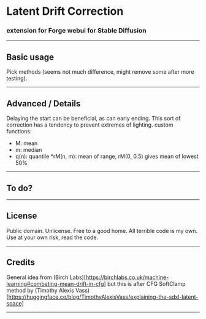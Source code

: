 ﻿# Latent Drift Correction #
### extension for Forge webui for Stable Diffusion ###

---
## Basic usage ##
Pick methods (seems not much difference, might remove some after more testing).

---
## Advanced / Details ##
Delaying the start can be beneficial, as can early ending.
This sort of correction has a tendency to prevent extremes of lighting.
custom functions:
* M: mean
* m: median
* q(n): quantile
*rM(n, m): mean of range, rM(0, 0.5) gives mean of lowest 50%


---
## To do? ##


---
## License ##
Public domain. Unlicense. Free to a good home.
All terrible code is my own. Use at your own risk, read the code.

---
## Credits ##
General idea from (Birch Labs)[https://birchlabs.co.uk/machine-learning#combating-mean-drift-in-cfg] but this is after CFG
SoftClamp method by (Timothy Alexis Vass)[https://huggingface.co/blog/TimothyAlexisVass/explaining-the-sdxl-latent-space]


---

